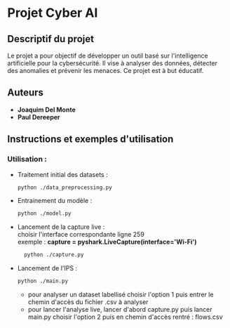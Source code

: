 # Projet Cyber AI

## Descriptif du projet
Le projet a pour objectif de développer un outil basé sur l'intelligence artificielle pour la cybersécurité. Il vise à analyser des données, détecter des anomalies et prévenir les menaces. Ce projet est à but éducatif.

## Auteurs
- **Joaquim Del Monte**
- **Paul Dereeper**

## Instructions et exemples d'utilisation

### Utilisation :
- Traitement initial des datasets :
    ```bash 
    python ./data_preprocessing.py
  ```
- Entrainement du modèle :
    ```bash
    python ./model.py
    ```
- Lancement de la capture live :  
    choisir l'interface correspondante ligne 259  
    exemple : **capture = pyshark.LiveCapture(interface='Wi-Fi')**
  ```bash
    python ./capture.py
  ```
- Lancement de l'IPS :
    ```bash
    python ./main.py
    ```
    - pour analyser un dataset labellisé choisir l'option 1 puis entrer le chemin d'accès du fichier .csv à analyser  
    - pour lancer l'analyse live, lancer d'abord capture.py puis lancer main.py choisir l'option 2 puis en chemin d'accès rentré : flows.csv  
